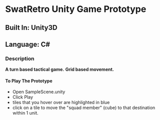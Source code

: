 # SwatRetro Unity Game Prototype
## Built In: Unity3D
## Language: C#

### Description
**A turn based tactical game.**
**Grid based movement.**

#### To Play The Prototype
- Open SampleScene.unity
- Click Play
- tiles that you hover over are highlighted in blue
- click on a tile to move the "squad member" (cube) to that destination within 1 unit.
